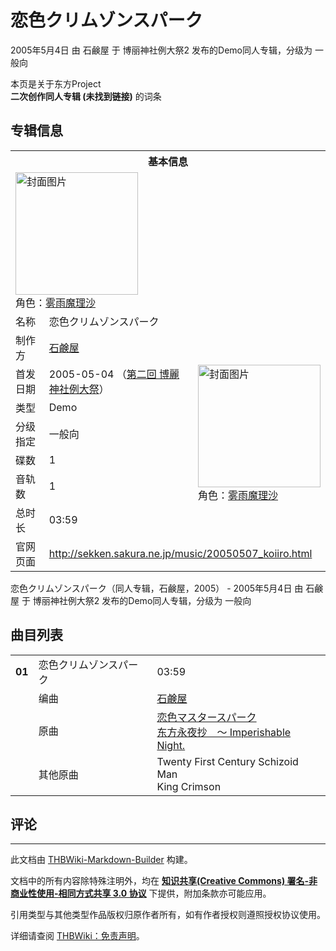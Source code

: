 # 恋色クリムゾンスパーク

<!-- source html: G:\repos\THBWiki-Markdown-Builder\THBWikiMarkdown\Temp\main\3\3e\ns0%3A%E6%81%8B%E8%89%B2%E3%82%AF%E3%83%AA%E3%83%A0%E3%82%BE%E3%83%B3%E3%82%B9%E3%83%91%E3%83%BC%E3%82%AF.html -->

2005年5月4日 由 石鹸屋 于 博丽神社例大祭2 发布的Demo同人专辑，分级为 一般向

本页是关于东方Project  
 **二次创作同人专辑 (未找到链接)** 的词条
## 专辑信息

<table><tbody><tr><th colspan="3">基本信息</th></tr><tr><td class="cover-artwork-mobile" colspan="2"><a href="./文件-恋色クリムゾンスパーク封面.jpg.md" class="image" title="封面图片"><img alt="封面图片" src="https://upload.thwiki.cc/thumb/e/ea/%E6%81%8B%E8%89%B2%E3%82%AF%E3%83%AA%E3%83%A0%E3%82%BE%E3%83%B3%E3%82%B9%E3%83%91%E3%83%BC%E3%82%AF%E5%B0%81%E9%9D%A2.jpg/196px-%E6%81%8B%E8%89%B2%E3%82%AF%E3%83%AA%E3%83%A0%E3%82%BE%E3%83%B3%E3%82%B9%E3%83%91%E3%83%BC%E3%82%AF%E5%B0%81%E9%9D%A2.jpg" decoding="async" loading="lazy" width="196" height="196" srcset="https://upload.thwiki.cc/thumb/e/ea/%E6%81%8B%E8%89%B2%E3%82%AF%E3%83%AA%E3%83%A0%E3%82%BE%E3%83%B3%E3%82%B9%E3%83%91%E3%83%BC%E3%82%AF%E5%B0%81%E9%9D%A2.jpg/294px-%E6%81%8B%E8%89%B2%E3%82%AF%E3%83%AA%E3%83%A0%E3%82%BE%E3%83%B3%E3%82%B9%E3%83%91%E3%83%BC%E3%82%AF%E5%B0%81%E9%9D%A2.jpg 1.5x, https://upload.thwiki.cc/thumb/e/ea/%E6%81%8B%E8%89%B2%E3%82%AF%E3%83%AA%E3%83%A0%E3%82%BE%E3%83%B3%E3%82%B9%E3%83%91%E3%83%BC%E3%82%AF%E5%B0%81%E9%9D%A2.jpg/392px-%E6%81%8B%E8%89%B2%E3%82%AF%E3%83%AA%E3%83%A0%E3%82%BE%E3%83%B3%E3%82%B9%E3%83%91%E3%83%BC%E3%82%AF%E5%B0%81%E9%9D%A2.jpg 2x" data-file-width="420" data-file-height="420"></a><div class="cover-char">角色：<a href="./雾雨魔理沙.md" title="雾雨魔理沙">雾雨魔理沙</a></div></td>
</tr><tr><td class="label">名称</td><td colspan="2"> 恋色クリムゾンスパーク </td></tr><tr><td class="label">制作方</td><td><a href="./石鹸屋.md" title="石鹸屋">石鹸屋</a></td><td class="cover-artwork" rowspan="7" style="min-width:196px;"><a href="./文件-恋色クリムゾンスパーク封面.jpg.md" class="image" title="封面图片"><img alt="封面图片" src="https://upload.thwiki.cc/thumb/e/ea/%E6%81%8B%E8%89%B2%E3%82%AF%E3%83%AA%E3%83%A0%E3%82%BE%E3%83%B3%E3%82%B9%E3%83%91%E3%83%BC%E3%82%AF%E5%B0%81%E9%9D%A2.jpg/196px-%E6%81%8B%E8%89%B2%E3%82%AF%E3%83%AA%E3%83%A0%E3%82%BE%E3%83%B3%E3%82%B9%E3%83%91%E3%83%BC%E3%82%AF%E5%B0%81%E9%9D%A2.jpg" decoding="async" loading="lazy" width="196" height="196" srcset="https://upload.thwiki.cc/thumb/e/ea/%E6%81%8B%E8%89%B2%E3%82%AF%E3%83%AA%E3%83%A0%E3%82%BE%E3%83%B3%E3%82%B9%E3%83%91%E3%83%BC%E3%82%AF%E5%B0%81%E9%9D%A2.jpg/294px-%E6%81%8B%E8%89%B2%E3%82%AF%E3%83%AA%E3%83%A0%E3%82%BE%E3%83%B3%E3%82%B9%E3%83%91%E3%83%BC%E3%82%AF%E5%B0%81%E9%9D%A2.jpg 1.5x, https://upload.thwiki.cc/thumb/e/ea/%E6%81%8B%E8%89%B2%E3%82%AF%E3%83%AA%E3%83%A0%E3%82%BE%E3%83%B3%E3%82%B9%E3%83%91%E3%83%BC%E3%82%AF%E5%B0%81%E9%9D%A2.jpg/392px-%E6%81%8B%E8%89%B2%E3%82%AF%E3%83%AA%E3%83%A0%E3%82%BE%E3%83%B3%E3%82%B9%E3%83%91%E3%83%BC%E3%82%AF%E5%B0%81%E9%9D%A2.jpg 2x" data-file-width="420" data-file-height="420"></a><div class="cover-char">角色：<a href="./雾雨魔理沙.md" title="雾雨魔理沙">雾雨魔理沙</a></div></td>
</tr><tr><td class="label">首发日期</td><td>2005-05-04&#160;（<a href="/展会作品列表?e=%E5%8D%9A%E4%B8%BD%E7%A5%9E%E7%A4%BE%E4%BE%8B%E5%A4%A7%E7%A5%AD%232">第二回 博麗神社例大祭</a>）</td></tr><tr><td class="label">类型</td><td>Demo</td></tr><tr><td class="label">分级指定</td><td>一般向</td></tr><tr><td class="label">碟数</td><td>1</td></tr><tr><td class="label">音轨数</td><td>1</td></tr><tr><td class="label">总时长</td><td>03:59</td></tr>
<tr><td class="label">官网页面</td><td colspan="2"><a rel="nofollow" class="external free" href="http://sekken.sakura.ne.jp/music/20050507_koiiro.html">http://sekken.sakura.ne.jp/music/20050507_koiiro.html</a></td></tr></tbody></table>

恋色クリムゾンスパーク（同人专辑，石鹸屋，2005） - 2005年5月4日 由 石鹸屋 于 博丽神社例大祭2 发布的Demo同人专辑，分级为 一般向
## 曲目列表

<table><tbody><tr><td id="1" class="infoYD"><b>01</b></td><td id="恋色クリムゾンスパーク" colspan="2" class="title">恋色クリムゾンスパーク<span class="thcsearchlinks"><a rel="nofollow" class="external text" href="https://cd.thwiki.cc?arrange=石鹸屋&amp;ogmusic=恋色マスタースパーク，Twenty First Century Schizoid Man&amp;fromwiki=恋色クリムゾンスパーク"><span title="搜索相似同人曲"></span></a></span></td><td class="time">03:59</td></tr><tr><td class="left"></td><td class="label">编曲</td><td class="text" colspan="2"><a href="./石鹸屋.md" title="石鹸屋">石鹸屋</a><span class="thcsearchlinks"><a rel="nofollow" class="external text" href="https://cd.thwiki.cc?arrange=，石鹸屋&amp;fromwiki=恋色クリムゾンスパーク"><span></span></a></span></td></tr><tr><td class="left"></td><td class="label">原曲</td><td class="text" colspan="2"><span class="thcsearchlinks"><a rel="nofollow" class="external text" href="https://cd.thwiki.cc?ogmusic=恋色マスタースパーク，Twenty First Century Schizoid Man&amp;fromwiki=恋色クリムゾンスパーク"><span></span></a></span><div class="ogmusic"><a href="/%E6%81%8B%E8%89%B2%E3%83%9E%E3%82%B9%E3%82%BF%E3%83%BC%E3%82%B9%E3%83%91%E3%83%BC%E3%82%AF" class="mw-redirect" title="恋色マスタースパーク">恋色マスタースパーク</a></div><div class="source"><a href="/%E4%B8%9C%E6%96%B9%E6%B0%B8%E5%A4%9C%E6%8A%84_%EF%BD%9E_Imperishable_Night." class="mw-redirect" title="东方永夜抄 ～ Imperishable Night.">东方永夜抄　～ Imperishable Night.</a></div></td></tr><tr><td class="left"></td><td class="label">其他原曲</td><td class="text" colspan="2"><div class="ogmusic">Twenty First Century Schizoid Man</div><div class="source">King Crimson</div></td></tr></tbody></table>


## 评论




---

此文档由 [THBWiki-Markdown-Builder](https://github.com/Delsin-Yu/THBWiki-Markdown-Builder) 构建。

文档中的所有内容除特殊注明外，均在 [**知识共享(Creative Commons) 署名-非商业性使用-相同方式共享 3.0 协议**](https://creativecommons.org/licenses/by-sa/3.0/deed.zh-hans) 下提供，附加条款亦可能应用。

引用类型与其他类型作品版权归原作者所有，如有作者授权则遵照授权协议使用。

详细请查阅 [THBWiki：免责声明](https://thbwiki.cc/THBWiki:%E5%85%8D%E8%B4%A3%E5%A3%B0%E6%98%8E)。

